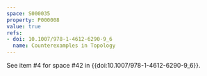 ```yaml
---
space: S000035
property: P000008
value: true
refs:
- doi: 10.1007/978-1-4612-6290-9_6
  name: Counterexamples in Topology
---
```


See item #4 for space #42 in {{doi:10.1007/978-1-4612-6290-9_6}}.
